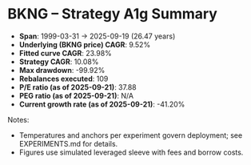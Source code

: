 # BKNG – Strategy A1g Summary

- **Span**: 1999-03-31 → 2025-09-19 (26.47 years)
- **Underlying (BKNG price) CAGR**: 9.52%
- **Fitted curve CAGR**: 23.98%
- **Strategy CAGR**: 10.08%
- **Max drawdown**: -99.92%
- **Rebalances executed**: 109
- **P/E ratio (as of 2025-09-21)**: 37.88
- **PEG ratio (as of 2025-09-21)**: N/A
- **Current growth rate (as of 2025-09-21)**: -41.20%

Notes:

- Temperatures and anchors per experiment govern deployment; see EXPERIMENTS.md for details.
- Figures use simulated leveraged sleeve with fees and borrow costs.
